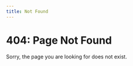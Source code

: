 ```yaml
---
title: Not Found
---
```


# 404: Page Not Found

Sorry, the page you are looking for does not exist.
